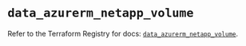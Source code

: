 # `data_azurerm_netapp_volume`

Refer to the Terraform Registry for docs: [`data_azurerm_netapp_volume`](https://registry.terraform.io/providers/hashicorp/azurerm/3.103.0/docs/data-sources/netapp_volume).
